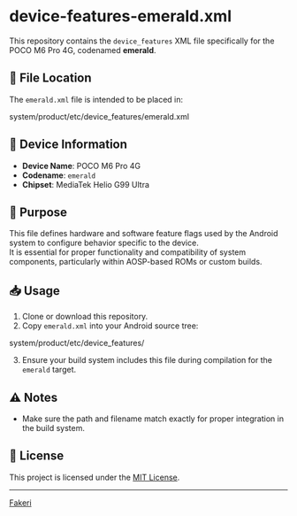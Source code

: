 # device-features-emerald.xml

This repository contains the `device_features` XML file specifically for the POCO M6 Pro 4G, codenamed **emerald**.

## 📄 File Location

The `emerald.xml` file is intended to be placed in:

system/product/etc/device_features/emerald.xml

## 📱 Device Information

- **Device Name**: POCO M6 Pro 4G  
- **Codename**: `emerald`  
- **Chipset**: MediaTek Helio G99 Ultra  

## 🔧 Purpose

This file defines hardware and software feature flags used by the Android system to configure behavior specific to the device.  
It is essential for proper functionality and compatibility of system components, particularly within AOSP-based ROMs or custom builds.

## 📥 Usage

1. Clone or download this repository.
2. Copy `emerald.xml` into your Android source tree:

system/product/etc/device_features/

3. Ensure your build system includes this file during compilation for the `emerald` target.

## ⚠️ Notes

- Make sure the path and filename match exactly for proper integration in the build system.

## 📃 License

This project is licensed under the [MIT License](LICENSE).

---

[Fakeri](https://github.com/fakerieh)
